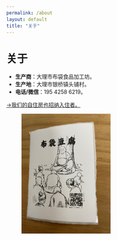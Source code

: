 ```yaml
---
permalink: /about
layout: default
title: "关于"
---
```


# 关于

* <b>生产商</b>：大理市布袋食品加工坊。
* <b>生产地</b>：大理市银桥镇头铺村。
* <b>电话/微信</b>：195 4258 6219。

<p><a href="/inn">&rarr;我们的自住房也招纳入住者。</a></p>

<figure class="figure">
  <img src="/assets/img/cover.jpg" alt="/assets/img/cover.jpg" style="width: 235px;">
</figure>
